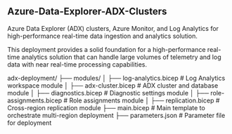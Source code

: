## Azure-Data-Explorer-ADX-Clusters 

Azure Data Explorer (ADX) clusters, Azure Monitor, and Log Analytics for  high-performance real-time data ingestion and analytics solution.

This deployment provides a solid foundation for a high-performance real-time analytics solution that can handle large volumes of telemetry and log data with near real-time processing capabilities.


adx-deployment/
├── modules/
│   ├── log-analytics.bicep        # Log Analytics workspace module
│   ├── adx-cluster.bicep         # ADX cluster and database module
│   ├── diagnostics.bicep         # Diagnostic settings module
│   ├── role-assignments.bicep    # Role assignments module
│   ├── replication.bicep         # Cross-region replication module
├── main.bicep                    # Main template to orchestrate multi-region deployment
├── parameters.json               # Parameter file for deployment

